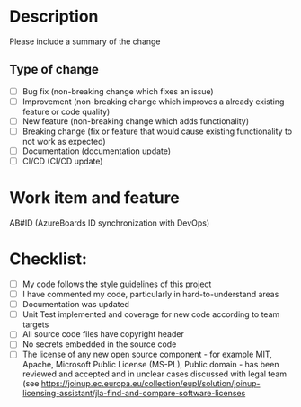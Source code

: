 # Description

Please include a summary of the change

## Type of change

- [ ] Bug fix (non-breaking change which fixes an issue)
- [ ] Improvement (non-breaking change which improves a already existing feature or code quality)
- [ ] New feature (non-breaking change which adds functionality)
- [ ] Breaking change (fix or feature that would cause existing functionality to not work as expected)
- [ ] Documentation (documentation update)
- [ ] CI/CD (CI/CD update)

# Work item and feature

AB#ID (AzureBoards ID synchronization with DevOps)

# Checklist:

- [ ] My code follows the style guidelines of this project
- [ ] I have commented my code, particularly in hard-to-understand areas
- [ ] Documentation was updated
- [ ] Unit Test implemented and coverage for new code according to team targets
- [ ] All source code files have copyright header
- [ ] No secrets embedded in the source code
- [ ] The license of any new open source component - for example MIT, Apache, Microsoft Public License (MS-PL), Public domain - has been reviewed and accepted and in unclear cases discussed with legal team (see https://joinup.ec.europa.eu/collection/eupl/solution/joinup-licensing-assistant/jla-find-and-compare-software-licenses
